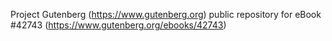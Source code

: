 Project Gutenberg (https://www.gutenberg.org) public repository for eBook #42743 (https://www.gutenberg.org/ebooks/42743)
